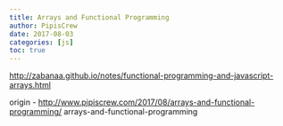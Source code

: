 ```yaml
---
title: Arrays and Functional Programming
author: PipisCrew
date: 2017-08-03
categories: [js]
toc: true
---
```


http://zabanaa.github.io/notes/functional-programming-and-javascript-arrays.html

origin - http://www.pipiscrew.com/2017/08/arrays-and-functional-programming/ arrays-and-functional-programming